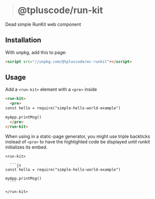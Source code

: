 > # @tpluscode/run-kit
Dead simple RunKit web component

## Installation

With unpkg, add this to page:

```html
<script src="//unpkg.com/@tpluscode/wc-runkit"></script>
```

## Usage

Add a `<run-kit>` element with a `<pre>` inside

```html
<run-kit>
  <pre>
const hello = require("simple-hello-world-example")

myApp.printMsg()
  </pre>
</run-kit>
```

When using in a static-page generator, you might use triple backticks instead of `<pre>` to have the highlighted
code be displayed until runkit initializes its embed.

    <run-kit>
    
      ```js
    const hello = require("simple-hello-world-example")

    myApp.printMsg()
      ```
      
    </run-kit>
